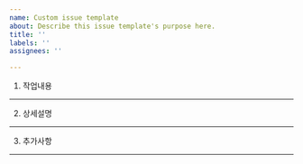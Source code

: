 ```yaml
---
name: Custom issue template
about: Describe this issue template's purpose here.
title: ''
labels: ''
assignees: ''

---
```


1. 작업내용
---


2. 상세설명
---


3. 추가사항
---
